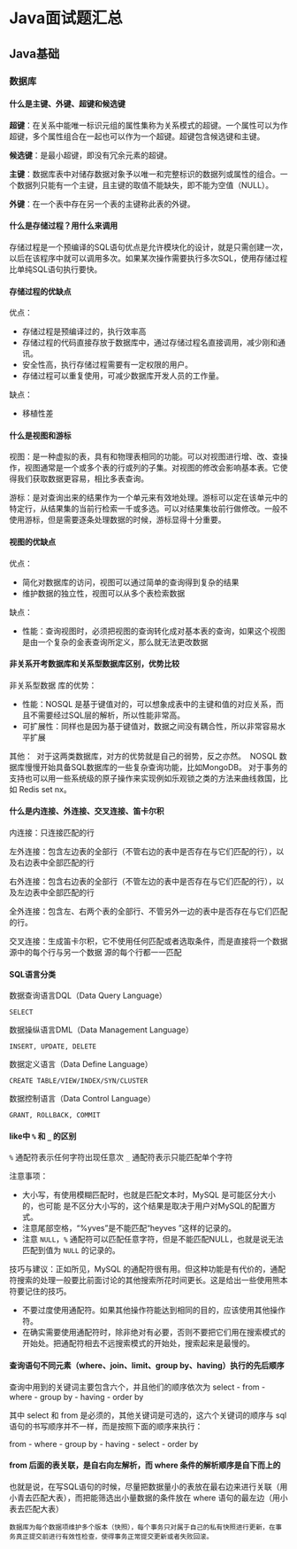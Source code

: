 # Java面试题汇总

## Java基础

### 数据库

#### 什么是主键、外键、超键和候选键

**超键**：在关系中能唯一标识元组的属性集称为关系模式的超键。一个属性可以为作超键，多个属性组合在一起也可以作为一个超键。超键包含候选键和主键。

**候选键**：是最小超键，即没有冗余元素的超键。

**主键**：数据库表中对储存数据对象予以唯一和完整标识的数据列或属性的组合。一个数据列只能有一个主键，且主键的取值不能缺失，即不能为空值（NULL）。

**外键**：在一个表中存在另一个表的主键称此表的外键。

#### 什么是存储过程？用什么来调用

存储过程是一个预编译的SQL语句优点是允许模块化的设计，就是只需创建一次，以后在该程序中就可以调用多次。如果某次操作需要执行多次SQL，使用存储过程比单纯SQL语句执行要快。

#### 存储过程的优缺点

优点：

* 存储过程是预编译过的，执行效率高
* 存储过程的代码直接存放于数据库中，通过存储过程名直接调用，减少刚和通讯。
* 安全性高，执行存储过程需要有一定权限的用户。
* 存储过程可以重复使用，可减少数据库开发人员的工作量。

缺点：

* 移植性差

#### 什么是视图和游标

视图：是一种虚拟的表，具有和物理表相同的功能。可以对视图进行增、改、查操作，视图通常是一个或多个表的行或列的子集。对视图的修改会影响基本表。它使得我们获取数据更容易，相比多表查询。

游标：是对查询出来的结果作为一个单元来有效地处理。游标可以定在该单元中的特定行，从结果集的当前行检索一千或多选。可以对结果集妆前行做修改。一般不使用游标，但是需要逐条处理数据的时候，游标显得十分重要。

#### 视图的优缺点

优点：

* 简化对数据库的访问，视图可以通过简单的查询得到复杂的结果
* 维护数据的独立性，视图可以从多个表检索数据

缺点：

* 性能：查询视图时，必须把视图的查询转化成对基本表的查询，如果这个视图是由一个复杂的金表查询所定义，那么就无法更改数据

#### 非关系开考数据库和关系型数据库区别，优势比较

非关系型数据 库的优势：

* 性能：NOSQL 是基于键值对的，可以想象成表中的主键和值的对应关系，而且不需要经过SQL层的解析，所以性能非常高。
* 可扩展性：同样也是因为基于键值对，数据之间没有耦合性，所以非常容易水平扩展

其他：
​    对于这两类数据库，对方的优势就是自己的弱势，反之亦然。
​    NOSQL 数据库慢慢开始具备SQL数据库的一些复杂查询功能，比如MongoDB。
​    对于事务的支持也可以用一些系统级的原子操作来实现例如乐观锁之类的方法来曲线救国，比如 Redis set nx。

#### 什么是内连接、外连接、交叉连接、笛卡尔积

内连接：只连接匹配的行

左外连接：包含左边表的全部行（不管右边的表中是否存在与它们匹配的行），以及右边表中全部匹配的行

右外连接：包含右边表的全部行（不管左边的表中是否存在与它们匹配的行），以及左边表中全部匹配的行

全外连接：包含左、右两个表的全部行、不管另外一边的表中是否存在与它们匹配的行。

交叉连接：生成笛卡尔积，它不使用任何匹配或者选取条件，而是直接将一个数据 源中的每个行与另一个数据 源的每个行都一一匹配

#### SQL语言分类

数据查询语言DQL（Data Query Language）

    SELECT

数据操纵语言DML（Data Management Language）

    INSERT, UPDATE, DELETE

数据定义语言（Data Define Language）

    CREATE TABLE/VIEW/INDEX/SYN/CLUSTER

数据控制语言（Data Control Language）

    GRANT, ROLLBACK, COMMIT

#### like中 `%` 和 `_` 的区别

`%` 通配符表示任何字符出现任意次
`_` 通配符表示只能匹配单个字符

注意事项：

* 大小写，有使用模糊匹配时，也就是匹配文本时，MySQL 是可能区分大小的，也可能 是不区分大小写的，这个结果是取决于用户对MySQL的配置方式。
* 注意尾部空格，“%yves”是不能匹配“heyves ”这样的记录的。
* 注意 `NULL`，`%` 通配符可以匹配任意字符，但是不能匹配NULL，也就是说无法匹配到值为 `NULL` 的记录的。

技巧与建议：正如所见，MySQL 的通配符很有用。但这种功能是有代价的，通配符搜索的处理一般要比前面讨论的其他搜索所花时间更长。这是给出一些使用熊本符要记住的技巧。

* 不要过度使用通配符。如果其他操作符能达到相同的目的，应该使用其他操作符。
* 在确实需要使用通配符时，除非绝对有必要，否则不要把它们用在搜索模式的开始处。把通配符相去不远搜索模式的开始处，搜索起来是最慢的。

#### 查询语句不同元素（where、join、limit、group by、having）执行的先后顺序

查询中用到的关键词主要包含六个，并且他们的顺序依次为 select - from - where - group by - having - order by

其中 select 和 from 是必须的，其他关键词是可选的，这六个关键词的顺序与 sql 语句的书写顺序并不一样，而是按照下面的顺序来执行：

from - where - group by - having - select - order by

#### from 后面的表关联，是自右向左解析，而 where 条件的解析顺序是自下而上的

也就是说，在写SQL语句的时候，尽量把数据量小的表放在最右边来进行关联（用小青去匹配大表），而把能筛选出小量数据的条件放在 where 语句的最左边（用小表去匹配大表）

    数据库为每个数据项维护多个版本（快照），每个事务只对属于自己的私有快照进行更新，在事务真正提交前进行有效性检查，使得事务正常提交更新或者失败回滚。
